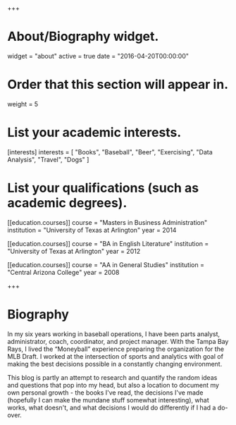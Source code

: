 +++
# About/Biography widget.
widget = "about"
active = true
date = "2016-04-20T00:00:00"

# Order that this section will appear in.
weight = 5

# List your academic interests.
[interests]
  interests = [
    "Books",
    "Baseball",
    "Beer",
    "Exercising",
    "Data Analysis",
    "Travel",
    "Dogs"
  ]

# List your qualifications (such as academic degrees).
[[education.courses]]
  course = "Masters in Business Administration"
  institution = "University of Texas at Arlington"
  year = 2014

[[education.courses]]
  course = "BA in English Literature"
  institution = "University of Texas at Arlington"
  year = 2012

[[education.courses]]
  course = "AA in General Studies"
  institution = "Central Arizona College"
  year = 2008
 
+++

# Biography

In my six years working in baseball operations, I have been parts analyst, administrator, coach, coordinator, and project manager. With the Tampa Bay Rays, I lived the “Moneyball” experience preparing the organization for the MLB Draft. I worked at the intersection of sports and analytics with goal of making the best decisions possible in a constantly changing environment. 

This blog is partly an attempt to research and quantify the random ideas and questions that pop into my head, but also a location to document my own personal growth - the books I've read, the decisions I've made (hopefully I can make the mundane stuff somewhat interesting), what works, what doesn't, and what decisions I would do differently if I had a do-over.
